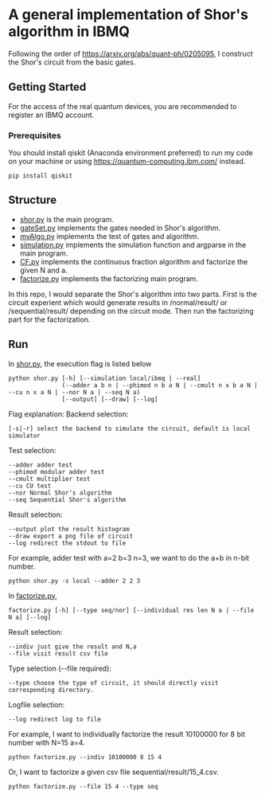 # A general implementation of Shor's algorithm in IBMQ

Following the order of https://arxiv.org/abs/quant-ph/0205095, I construct the Shor's circuit from the basic gates.

## Getting Started
For the access of the real quantum devices, you are recommended to register an IBMQ account.


### Prerequisites

You should install qiskit (Anaconda environment preferred) to run my code on your machine or using https://quantum-computing.ibm.com/ instead.

```
pip install qiskit 
```
## Structure
* [shor.py](https://github.com/alfa871212/shor_paper/blob/master/shor.py) is the main program.
* [gateSet.py](https://github.com/alfa871212/shor_paper/blob/master/gateSet.py) implements the gates needed in Shor's algorithm.
* [myAlgo.py](https://github.com/alfa871212/shor_paper/blob/master/myAlgo.py) implements the test of gates and algorithm.
* [simulation.py](https://github.com/alfa871212/shor_paper/blob/master/simulation.py) implements the simulation function and argparse in the main program.
* [CF.py](https://github.com/alfa871212/shor_paper/blob/master/CF.py) implements the continuous fraction algorithm and factorize the given N and a.
* [factorize.py](https://github.com/alfa871212/shor_paper/blob/master/factorize.py) implements the factorizing main program.

In this repo, I would separate the Shor's algorithm into two parts. First is the circuit experient which would generate results in /normal/result/ or /sequential/result/ depending on the circuit mode. Then run the factorizing part for the factorization.
## Run
In [shor.py](https://github.com/alfa871212/shor_paper/blob/master/shor.py), the execution flag is listed below
```
python shor.py [-h] [--simulation local/ibmq | --real]
               (--adder a b n | --phimod n b a N | --cmult n x b a N | --cu n x a N | --nor N a | --seq N a)
               [--output] [--draw] [--log]

```
Flag explanation:
Backend selection:
```
[-s|-r] select the backend to simulate the circuit, default is local simulator
```
Test selection:
```
--adder adder test 
--phimod modular adder test 
--cmult multiplier test 
--cu CU test
--nor Normal Shor's algorithm
--seq Sequential Shor's algorithm
```
Result selection:
```
--output plot the result histogram
--draw export a png file of circuit
--log redirect the stdout to file
```
For example, adder test with a=2 b=3 n=3, we want to do the a+b in n-bit number.
```
python shor.py -s local --adder 2 2 3 
```

In [factorize.py](https://github.com/alfa871212/shor_paper/blob/master/factorize.py),
```
factorize.py [-h] [--type seq/nor] [--individual res len N a | --file N a] [--log]
```
Result selection:
```
--indiv just give the result and N,a 
--file visit result csv file
```
Type selection (--file required):
```
--type choose the type of circuit, it should directly visit corresponding directory.
```
Logfile selection:
```
--log redirect log to file
```
For example, I want to individually factorize the result 10100000 for 8 bit number with N=15 a=4.
```
python factorize.py --indiv 10100000 8 15 4
```
Or, I want to factorize a given csv file sequential/result/15_4.csv.
```
python factorize.py --file 15 4 --type seq
```

